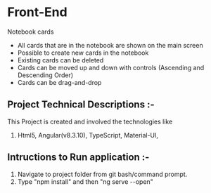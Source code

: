 # Front-End

Notebook cards 

* All cards that are in the notebook are shown on the main screen
* Possible to create new cards in the notebook
* Existing cards can be deleted
* Cards can be moved up and down with controls (Ascending and Descending Order)
* Cards can be drag-and-drop

## Project Technical Descriptions :-
 This Project is created and involved the technologies like
 1)  Html5, Angular(v8.3.10), TypeScript, Material-UI, 

## Intructions to Run application :-
 1. Navigate to project folder from git bash/command prompt.
 2. Type "npm install" and then "ng serve --open"
 

